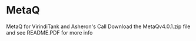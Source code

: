 # MetaQ
MetaQ for VirindiTank and Asheron's Call
Download the MetaQv4.0.1.zip file and see README.PDF for more info
